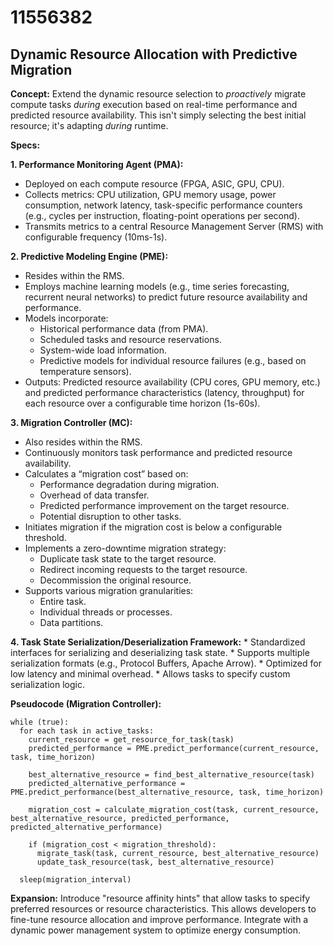 # 11556382

## Dynamic Resource Allocation with Predictive Migration

**Concept:** Extend the dynamic resource selection to *proactively* migrate compute tasks *during* execution based on real-time performance and predicted resource availability. This isn't simply selecting the best initial resource; it's adapting *during* runtime.

**Specs:**

**1. Performance Monitoring Agent (PMA):**
   *   Deployed on each compute resource (FPGA, ASIC, GPU, CPU).
   *   Collects metrics: CPU utilization, GPU memory usage, power consumption, network latency, task-specific performance counters (e.g., cycles per instruction, floating-point operations per second).
   *   Transmits metrics to a central Resource Management Server (RMS) with configurable frequency (10ms-1s).

**2.  Predictive Modeling Engine (PME):**
   *   Resides within the RMS.
   *   Employs machine learning models (e.g., time series forecasting, recurrent neural networks) to predict future resource availability and performance.
   *   Models incorporate:
        *   Historical performance data (from PMA).
        *   Scheduled tasks and resource reservations.
        *   System-wide load information.
        *   Predictive models for individual resource failures (e.g., based on temperature sensors).
   *   Outputs: Predicted resource availability (CPU cores, GPU memory, etc.) and predicted performance characteristics (latency, throughput) for each resource over a configurable time horizon (1s-60s).

**3.  Migration Controller (MC):**
   *   Also resides within the RMS.
   *   Continuously monitors task performance and predicted resource availability.
   *   Calculates a “migration cost” based on:
        *   Performance degradation during migration.
        *   Overhead of data transfer.
        *   Predicted performance improvement on the target resource.
        *   Potential disruption to other tasks.
   *   Initiates migration if the migration cost is below a configurable threshold.
   *   Implements a zero-downtime migration strategy:
        *   Duplicate task state to the target resource.
        *   Redirect incoming requests to the target resource.
        *   Decommission the original resource.
   *   Supports various migration granularities:
        *   Entire task.
        *   Individual threads or processes.
        *   Data partitions.

**4. Task State Serialization/Deserialization Framework:**
    *   Standardized interfaces for serializing and deserializing task state.
    *   Supports multiple serialization formats (e.g., Protocol Buffers, Apache Arrow).
    *   Optimized for low latency and minimal overhead.
    *   Allows tasks to specify custom serialization logic.

**Pseudocode (Migration Controller):**

```
while (true):
  for each task in active_tasks:
    current_resource = get_resource_for_task(task)
    predicted_performance = PME.predict_performance(current_resource, task, time_horizon)
    
    best_alternative_resource = find_best_alternative_resource(task)
    predicted_alternative_performance = PME.predict_performance(best_alternative_resource, task, time_horizon)

    migration_cost = calculate_migration_cost(task, current_resource, best_alternative_resource, predicted_performance, predicted_alternative_performance)

    if (migration_cost < migration_threshold):
      migrate_task(task, current_resource, best_alternative_resource)
      update_task_resource(task, best_alternative_resource)

  sleep(migration_interval)
```

**Expansion:**  Introduce "resource affinity hints" that allow tasks to specify preferred resources or resource characteristics. This allows developers to fine-tune resource allocation and improve performance.  Integrate with a dynamic power management system to optimize energy consumption.